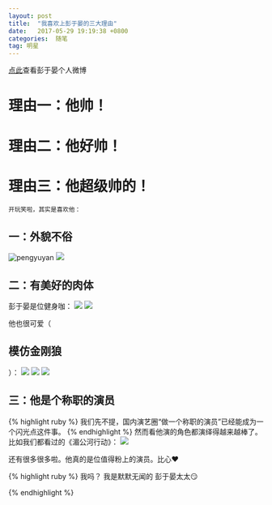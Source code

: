 ```yaml
---
layout: post
title:  "我喜欢上彭于晏的三大理由"
date:   2017-05-29 19:19:38 +0800
categories:  随笔
tag: 明星
---
```

[点此][i]查看彭于晏个人微博

# 理由一：他帅！

# 理由二：他好帅！

# 理由三：他超级帅的！

` 开玩笑啦，其实是喜欢他： `
## 一：外貌不俗

![pengyuyan](https://ss0.bdstatic.com/94oJfD_bAAcT8t7mm9GUKT-xh_/timg?image&quality=100&size=b4000_4000&sec=1495365082&di=e39ff7e442af2443af8b1fbaa552e917&src=http://img3.duitang.com/uploads/item/201509/04/20150904230446_cGAaZ.jpeg)
![ ](http://wx2.sinaimg.cn/mw690/68a0d5e5gy1fdyd7e43t6j20k00u0wj8.jpg)
## 二：有美好的肉体
彭于晏是位健身咖：
![ ](http://img1.cache.netease.com/catchpic/B/BC/BC40B2808DD613327442C5C02A86EBF9.jpg)
![ ](http://wx2.sinaimg.cn/mw690/68a0d5e5gy1fcsbrgmqjvj22c0340qv5.jpg)

他也很可爱（ 

## 模仿金刚狼 
）：
![ ](http://ww1.sinaimg.cn/mw1024/68a0d5e5gw1f8niigbz65j20ku0kuna1.jpg)
![ ](http://ww1.sinaimg.cn/mw1024/68a0d5e5gw1f8niyxlfu5j20k20ktanx.jpg)
![ ](http://ww2.sinaimg.cn/mw1024/68a0d5e5gw1f8nizfzu1jj20ku0ku4aa.jpg)

## 三：他是个称职的演员
{% highlight ruby %}
我们先不提，国内演艺圈“做一个称职的演员”已经能成为一个闪光点这件事。
{% endhighlight %}
然而看他演的角色都演绎得越来越棒了。比如我们都看过的《湄公河行动》：
![ ](http://ww4.sinaimg.cn/mw1024/68a0d5e5gw1f89ew65bhij21hc0zk4oi.jpg)

还有很多很多啦。他真的是位值得粉上的演员。比心❤️

{% highlight ruby %}
我吗？ 我是默默无闻的 彭于晏太太😏

{% endhighlight %}




[i]: http://weibo.com/eddiepeng?profile_ftype=1&is_hot=1#_rnd1495716118221